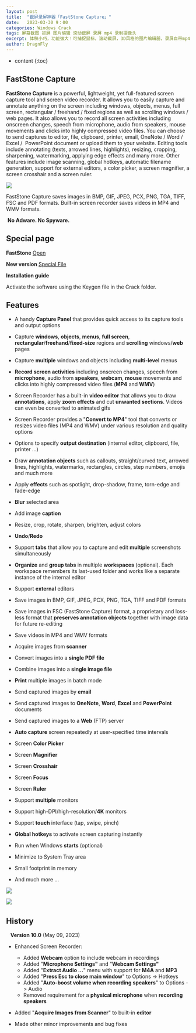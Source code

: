 ```yaml
---
layout: post
title:  "截屏录屏神器「FastStone Capture」"
date:   2023-03-30 9：00
categories: Windows Crack
tags: 屏幕截图 抓屏 图片编辑 滚动截屏 录屏 mp4 录制摄像头
excerpt: 体积小巧，功能强大！可捕捉鼠标，滚动截屏，3D风格的图片编辑器，录屏自带mp4格式转换器，是居家旅行必备之神器。
author: DragnFly
---
```


* content
{:toc}

## FastStone Capture

**FastStone Capture** is a powerful, lightweight, yet full-featured screen capture tool and screen video recorder. It allows you to easily capture and annotate anything on the screen including windows, objects, menus, full screen, rectangular / freehand / fixed regions as well as scrolling windows / web pages. It also allows you to record all screen activities including onscreen changes, speech from microphone, audio from speakers, mouse movements and clicks into highly compressed video files. You can choose to send captures to editor, file, clipboard, printer, email, OneNote / Word / Excel /  PowerPoint document or upload them to your website. Editing tools include annotating (texts, arrowed lines, highlights), resizing, cropping, sharpening, watermarking, applying edge effects and many more. Other features include image scanning, global hotkeys, automatic filename generation, support for external editors, a color picker, a screen magnifier, a screen crosshair and a screen ruler. 

![](https://www.faststone.org/Images/FSCapture.gif) 

FastStone Capture saves images in BMP, GIF, JPEG, PCX, PNG, TGA, TIFF, FSC and PDF formats. Built-in screen recorder saves videos in MP4 and WMV formats.

 **No Adware. No Spyware.** 

## Special page

**FastStone** [Open](https://downloadlynet.ir/?s=faststone)

**New version** [Special File](https://dl3.downloadly.ir/Files/Software/FastStone_Capture_10.0_Multilingual_Downloadly.ir.rar)

**Installation guide**

Activate the software using the Keygen file in the Crack folder.

## Features

-   A handy **Capture Panel** that provides quick access to its capture tools and output options
-   Capture **windows**, **objects**, **menus**, **full screen**, **rectangular**/**freehand**/**fixed-size** regions and **scrolling** windows/**web** pages
-   Capture **multiple** windows and objects including **multi-level** menus
-   **Record screen activities** including onscreen changes, speech from **microphone**, audio from **speakers**, **webcam**, **mouse** movements and clicks into highly compressed video files (**MP4** and **WMV**)
-   Screen Recorder has a built-in **video editor** that allows you to draw **annotations**, apply **zoom effects** and cut **unwanted sections**. Videos can even be converted to animated gifs
-   Screen Recorder provides a "**Convert to MP4**" tool that converts or resizes video files (MP4 and WMV) under various resolution and quality options
-   Options to specify **output destination** (internal editor, clipboard, file, printer ...)
-   Draw **annotation objects** such as callouts, straight/curved text, arrowed lines, highlights, watermarks, rectangles, circles, step numbers, emojis and much more
-   Apply **effects** such as spotlight, drop-shadow, frame, torn-edge and fade-edge

-   **Blur** selected area
-   Add image **caption**
-   Resize, crop, rotate, sharpen, brighten, adjust colors
-   **Undo**/**Redo**
-   Support **tabs** that allow you to capture and edit **multiple** screenshots simultaneously
-   **Organize** and **group tabs** in multiple **workspaces** (optional). Each workspace remembers its last-used folder and works like a separate instance of the internal editor
-   Support **external** editors
-   Save images in BMP, GIF, JPEG, PCX, PNG, TGA, TIFF and PDF formats
-   Save images in FSC (FastStone Capture) format, a proprietary and loss-less format that **preserves annotation objects** together with image data for future re-editing
-   Save videos in MP4 and WMV formats
-   Acquire images from **scanner**
-   Convert images into a **single PDF file**
-   Combine images into a **single image file**
-   **Print** multiple images in batch mode
-   Send captured images by **email**
-   Send captured images to **OneNote**, **Word**, **Excel** and **PowerPoint** documents
-   Send captured images to a **Web** (FTP) server
-   **Auto capture** screen repeatedly at user-specified time intervals
-   Screen **Color Picker**
-   Screen **Magnifier**
-   Screen **Crosshair**
-   Screen **Focus**
-   Screen **Ruler**
-   Support **multiple** monitors
-   Support high-DPI/high-resolution/**4K** monitors
-   Support **touch** interface (tap, swipe, pinch) 
-   **Global hotkeys** to activate screen capturing instantly
-   Run when Windows **starts** (optional)
-   Minimize to System Tray area
-   Small footprint in memory
-   And much more ...

![](https://www.faststone.org/Images/ScreenRecorder.gif)

![](https://www.faststone.org/Images/FSCAnnotation.gif)    

## History

   **Version 10.0** (May 09, 2023)

-   Enhanced Screen Recorder:
    -   Added **Webcam** option to include webcam in recordings
    -   Added "**Microphone Settings"** and "**Webcam Settings"**
    -   Added "**Extract Audio ...**" menu with support for **M4A** and **MP3**
    -   Added "**Press Esc to close main window**" to Options -> Hotkeys
    -   Added "**Auto-boost volume when recording speakers**" to Options -> Audio
    -   Removed requirement for a **physical microphone** when **recording speakers**  
        
-   Added "**Acquire Images from Scanner**" to built-in **editor**  
    
-   Made other minor improvements and bug fixes
  